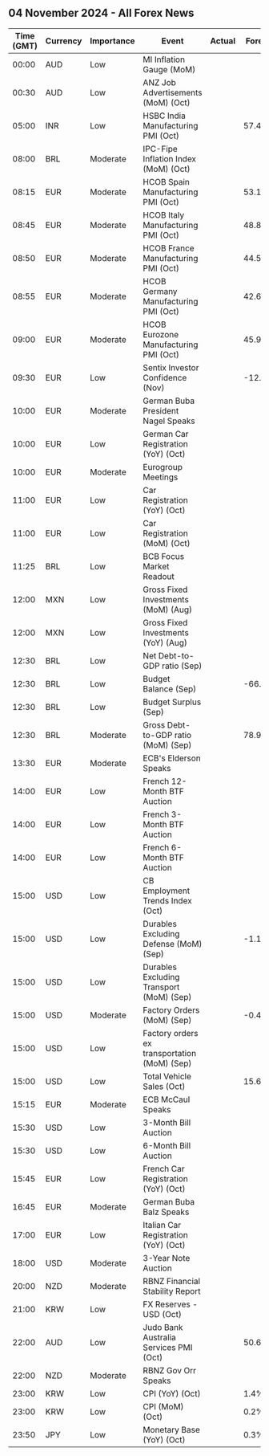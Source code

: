 ## 04 November 2024 - All Forex News

| Time (GMT) | Currency | Importance | Event | Actual | Forecast | Previous |
|------|----------|------------|-------|--------|----------|----------|
| 00:00 | AUD | Low | MI Inflation Gauge (MoM) |  |  | 0.1% |
| 00:30 | AUD | Low | ANZ Job Advertisements (MoM) (Oct) |  |  | 1.6% |
| 05:00 | INR | Low | HSBC India Manufacturing PMI (Oct) |  | 57.4 | 56.5 |
| 08:00 | BRL | Moderate | IPC-Fipe Inflation Index (MoM) (Oct) |  |  | 0.18% |
| 08:15 | EUR | Moderate | HCOB Spain Manufacturing PMI (Oct) |  | 53.1 | 53.0 |
| 08:45 | EUR | Moderate | HCOB Italy Manufacturing PMI (Oct) |  | 48.8 | 48.3 |
| 08:50 | EUR | Moderate | HCOB France Manufacturing PMI (Oct) |  | 44.5 | 44.6 |
| 08:55 | EUR | Moderate | HCOB Germany Manufacturing PMI (Oct) |  | 42.6 | 40.6 |
| 09:00 | EUR | Moderate | HCOB Eurozone Manufacturing PMI (Oct) |  | 45.9 | 45.0 |
| 09:30 | EUR | Low | Sentix Investor Confidence (Nov) |  | -12.7 | -13.8 |
| 10:00 | EUR | Moderate | German Buba President Nagel Speaks |  |  |  |
| 10:00 | EUR | Low | German Car Registration (YoY) (Oct) |  |  | -7.0% |
| 10:00 | EUR | Moderate | Eurogroup Meetings |  |  |  |
| 11:00 | EUR | Low | Car Registration (YoY) (Oct) |  |  | 6.30% |
| 11:00 | EUR | Low | Car Registration (MoM) (Oct) |  |  | 39.80% |
| 11:25 | BRL | Low | BCB Focus Market Readout |  |  |  |
| 12:00 | MXN | Low | Gross Fixed Investments (MoM) (Aug) |  |  | 1.80% |
| 12:00 | MXN | Low | Gross Fixed Investments (YoY) (Aug) |  |  | 6.40% |
| 12:30 | BRL | Low | Net Debt-to-GDP ratio (Sep) |  |  | 62.0% |
| 12:30 | BRL | Low | Budget Balance (Sep) |  | -66.800B | -90.381B |
| 12:30 | BRL | Low | Budget Surplus (Sep) |  |  | -21.425B |
| 12:30 | BRL | Moderate | Gross Debt-to-GDP ratio (MoM) (Sep) |  | 78.9% | 78.5% |
| 13:30 | EUR | Moderate | ECB's Elderson Speaks |  |  |  |
| 14:00 | EUR | Low | French 12-Month BTF Auction |  |  | 2.531% |
| 14:00 | EUR | Low | French 3-Month BTF Auction |  |  | 3.055% |
| 14:00 | EUR | Low | French 6-Month BTF Auction |  |  | 2.778% |
| 15:00 | USD | Low | CB Employment Trends Index (Oct) |  |  | 108.48 |
| 15:00 | USD | Low | Durables Excluding Defense (MoM) (Sep) |  | -1.1% | -1.1% |
| 15:00 | USD | Low | Durables Excluding Transport (MoM) (Sep) |  |  | 0.4% |
| 15:00 | USD | Moderate | Factory Orders (MoM) (Sep) |  | -0.4% | -0.2% |
| 15:00 | USD | Low | Factory orders ex transportation (MoM) (Sep) |  |  | -0.1% |
| 15:00 | USD | Low | Total Vehicle Sales (Oct) |  | 15.60M | 15.80M |
| 15:15 | EUR | Moderate | ECB McCaul Speaks |  |  |  |
| 15:30 | USD | Low | 3-Month Bill Auction |  |  | 4.490% |
| 15:30 | USD | Low | 6-Month Bill Auction |  |  | 4.325% |
| 15:45 | EUR | Low | French Car Registration (YoY) (Oct) |  |  | -11.1% |
| 16:45 | EUR | Moderate | German Buba Balz Speaks |  |  |  |
| 17:00 | EUR | Low | Italian Car Registration (YoY) (Oct) |  |  | -10.7% |
| 18:00 | USD | Moderate | 3-Year Note Auction |  |  | 3.878% |
| 20:00 | NZD | Moderate | RBNZ Financial Stability Report |  |  |  |
| 21:00 | KRW | Low | FX Reserves - USD (Oct) |  |  | 419.97B |
| 22:00 | AUD | Low | Judo Bank Australia Services PMI (Oct) |  | 50.6 | 50.5 |
| 22:00 | NZD | Moderate | RBNZ Gov Orr Speaks |  |  |  |
| 23:00 | KRW | Low | CPI (YoY) (Oct) |  | 1.4% | 1.6% |
| 23:00 | KRW | Low | CPI (MoM) (Oct) |  | 0.2% | 0.1% |
| 23:50 | JPY | Low | Monetary Base (YoY) (Oct) |  | 0.3% | 0.1% |
